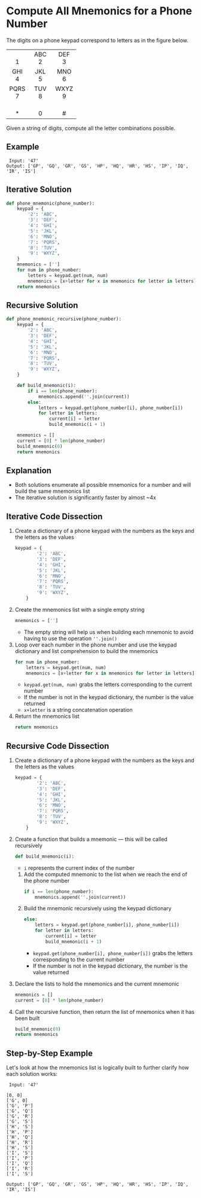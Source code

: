 # Compute All Mnemonics for a Phone Number
The digits on a phone keypad correspond to letters as in the figure below.

<table align='center'>
    <tr>
        <td align='center'></br>1</td>
        <td align='center'>ABC</br>2</td>
        <td align='center'>DEF</br>3</td>
    </tr>
    <tr>
        <td align='center'>GHI</br>4</td>
        <td align='center'>JKL</br>5</td>
        <td align='center'>MNO</br>6</td>
    </tr>
    <tr>
        <td align='center'>PQRS</br>7</td>
        <td align='center'>TUV</br>8</td>
        <td align='center'>WXYZ</br>9</td>
    </tr>
    <tr>
        <td align='center'></br>*</td>
        <td align='center'>&emsp;&emsp;&emsp;</br>0</td>
        <td align='center'></br>#</td>
    </tr>
</table>

Given a string of digits, compute all the letter combinations possible.

## Example
```
 Input: '47'
Output: ['GP', 'GQ', 'GR', 'GS', 'HP', 'HQ', 'HR', 'HS', 'IP', 'IQ', 'IR', 'IS']
```

## Iterative Solution
```python
def phone_mnemonic(phone_number):
    keypad = {
        '2': 'ABC',
        '3': 'DEF',
        '4': 'GHI',
        '5': 'JKL',
        '6': 'MNO',
        '7': 'PQRS',
        '8': 'TUV',
        '9': 'WXYZ',
    }
    mnemonics = ['']
    for num in phone_number:
        letters = keypad.get(num, num)
        mnemonics = [x+letter for x in mnemonics for letter in letters]
    return mnemonics
```

## Recursive Solution
```python
def phone_mnemonic_recursive(phone_number):
    keypad = {
        '2': 'ABC',
        '3': 'DEF',
        '4': 'GHI',
        '5': 'JKL',
        '6': 'MNO',
        '7': 'PQRS',
        '8': 'TUV',
        '9': 'WXYZ',
    }

    def build_mnemonic(i):
        if i == len(phone_number):
            mnemonics.append(''.join(current))
        else:
            letters = keypad.get(phone_number[i], phone_number[i])
            for letter in letters:
                current[i] = letter
                build_mnemonic(i + 1)

    mnemonics = []
    current = [0] * len(phone_number)
    build_mnemonic(0)
    return mnemonics
```

## Explanation
* Both solutions enumerate all possible mnemonics for a number and will build the same mnemonics list
* The iterative solution is significantly faster by almost ~4x

## Iterative Code Dissection
1. Create a dictionary of a phone keypad with the numbers as the keys and the letters as the values
    ```python
    keypad = {
            '2': 'ABC',
            '3': 'DEF',
            '4': 'GHI',
            '5': 'JKL',
            '6': 'MNO',
            '7': 'PQRS',
            '8': 'TUV',
            '9': 'WXYZ',
        }
    ```
2. Create the mnemonics list with a single empty string
    ```python
    mnemonics = ['']
    ```
    * The empty string will help us when building each mnemonic to avoid having to use the operation `''.join()`
3. Loop over each number in the phone number and use the keypad dictionary and list comprehension to build the mnemonics
    ```python
    for num in phone_number:
        letters = keypad.get(num, num)
        mnemonics = [x+letter for x in mnemonics for letter in letters]
    ```
    * `keypad.get(num, num)` grabs the letters corresponding to the current number
    * If the number is not in the keypad dictionary, the number is the value returned
    * `x+letter` is a string concatenation operation
4. Return the mnemonics list
    ```python
    return mnemonics
    ```

## Recursive Code Dissection
1. Create a dictionary of a phone keypad with the numbers as the keys and the letters as the values
    ```python
    keypad = {
            '2': 'ABC',
            '3': 'DEF',
            '4': 'GHI',
            '5': 'JKL',
            '6': 'MNO',
            '7': 'PQRS',
            '8': 'TUV',
            '9': 'WXYZ',
        }
    ```
2. Create a function that builds a mnemonic &mdash; this will be called recursively
    ```python
    def build_mnemonic(i):
    ```
    * `i` represents the current index of the number

    1. Add the computed mnemonic to the list when we reach the end of the phone number
        ```python
        if i == len(phone_number):
            mnemonics.append(''.join(current))
        ```
    2. Build the mnemonic recursively using the keypad dictionary
        ```python
        else:
            letters = keypad.get(phone_number[i], phone_number[i])
            for letter in letters:
                current[i] = letter
                build_mnemonic(i + 1)
        ```
        * `keypad.get(phone_number[i], phone_number[i])` grabs the letters corresponding to the current number
        * If the number is not in the keypad dictionary, the number is the value returned
3. Declare the lists to hold the mnemonics and the current mnemonic
    ```python
    mnemonics = []
    current = [0] * len(phone_number)
    ```
4. Call the recursive function, then return the list of mnemonics when it has been built
    ```python
    build_mnemonic(0)
    return mnemonics
    ```

## Step-by-Step Example
Let's look at how the mnemonics list is logically built to further clarify how each solution works:
```
 Input: '47'

[0, 0]
['G', 0]
['G', 'P']
['G', 'Q']
['G', 'R']
['G', 'S']
['H', 'S']
['H', 'P']
['H', 'Q']
['H', 'R']
['H', 'S']
['I', 'S']
['I', 'P']
['I', 'Q']
['I', 'R']
['I', 'S']

Output: ['GP', 'GQ', 'GR', 'GS', 'HP', 'HQ', 'HR', 'HS', 'IP', 'IQ', 'IR', 'IS']
```